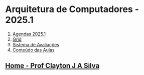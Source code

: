 # Arquitetura de Computadores - 2025.1

1. [Agendas 2025.1](https://github.com/claytonjasilva/claytonjasilva.github.io/blob/main/arq_aulas/agenda_arq_cdia.md)
3. [Grid](arq_aulas/Grid_Arquitetura.md)
4. [Sistema de Avaliações](/./avaliacoes.md)
5. [Conteúdo das Aulas](arq_aulas.md)
  
## [Home - Prof Clayton J A Silva](/index.md)
